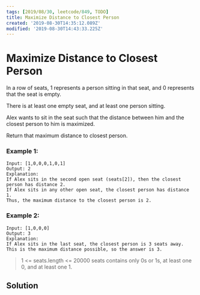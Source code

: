 ```yaml
---
tags: [2019/08/30, leetcode/849, TODO]
title: Maximize Distance to Closest Person
created: '2019-08-30T14:35:12.089Z'
modified: '2019-08-30T14:43:33.225Z'
---
```


# Maximize Distance to Closest Person

In a row of seats, 1 represents a person sitting in that seat, and 0 represents that the seat is empty.

There is at least one empty seat, and at least one person sitting.

Alex wants to sit in the seat such that the distance between him and the closest person to him is maximized.

Return that maximum distance to closest person.

### Example 1:

```
Input: [1,0,0,0,1,0,1]
Output: 2
Explanation:
If Alex sits in the second open seat (seats[2]), then the closest person has distance 2.
If Alex sits in any other open seat, the closest person has distance 1.
Thus, the maximum distance to the closest person is 2.
```

### Example 2:

```
Input: [1,0,0,0]
Output: 3
Explanation:
If Alex sits in the last seat, the closest person is 3 seats away.
This is the maximum distance possible, so the answer is 3.
```

> 1 <= seats.length <= 20000
> seats contains only 0s or 1s, at least one 0, and at least one 1.

## Solution

```python
```
